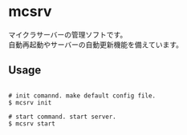 # mcsrv

マイクラサーバーの管理ソフトです。  
自動再起動やサーバーの自動更新機能を備えています。

## Usage

```shell

# init comannd. make default config file.
$ mcsrv init

# start command. start server.
$ mcsrv start

```
